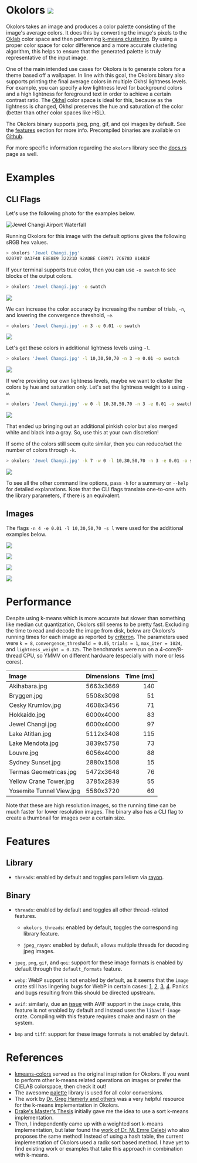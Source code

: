 # Okolors [![](https://badgen.net/crates/v/okolors)](https://crates.io/crates/okolors)

Okolors takes an image and produces a color palette consisting of the image's average colors.
It does this by converting the image's pixels to the [Oklab](https://bottosson.github.io/posts/oklab/) color space
and then performing [k-means clustering](https://en.wikipedia.org/wiki/K-means_clustering).
By using a proper color space for color difference and a more accurate clustering algorithm,
this helps to ensure that the generated palette is truly representative of the input image.

One of the main intended use cases for Okolors is to generate colors for a theme based off a wallpaper.
In line with this goal, the Okolors binary also supports printing the final average colors in multiple Okhsl lightness levels.
For example, you can specify a low lightness level for background colors
and a high lightness for foreground text in order to achieve a certain contrast ratio.
The [Okhsl](https://bottosson.github.io/posts/colorpicker/) color space is ideal for this,
because as the lightness is changed, Okhsl preserves the hue and saturation of the color
(better than other color spaces like HSL).

The Okolors binary supports jpeg, png, gif, and qoi images by default.
See the [features](#features) section for more info.
Precompiled binaries are available on [Github](https://github.com/Ivordir/Okolors/releases).

For more specific information regarding the `okolors` library
see the [docs.rs](https://docs.rs/okolors/latest/okolors/) page as well.

# Examples

## CLI Flags

Let's use the following photo for the examples below.

![Jewel Changi Airport Waterfall](docs/Jewel%20Changi.jpg)

Running Okolors for this image with the default options gives the following sRGB hex values.

```bash
> okolors 'Jewel Changi.jpg'
020707 0A3F48 E8E8E9 32221D 92ADBE CE8971 7C678D 814B3F
```

If your terminal supports true color,
then you can use `-o swatch` to see blocks of the output colors.

```bash
> okolors 'Jewel Changi.jpg' -o swatch
```

![](docs/swatch1.svg)

We can increase the color accuracy by increasing the number of trials, `-n`, and lowering the convergence threshold, `-e`.

```bash
> okolors 'Jewel Changi.jpg' -n 3 -e 0.01 -o swatch
```

![](docs/swatch2.svg)

Let's get these colors in additional lightness levels using `-l`.

```bash
> okolors 'Jewel Changi.jpg' -l 10,30,50,70 -n 3 -e 0.01 -o swatch
```

![](docs/swatch3.svg)

If we're providing our own lightness levels, maybe we want to cluster the colors by hue and saturation only.
Let's set the lightness weight to `0` using `-w`.

```bash
> okolors 'Jewel Changi.jpg' -w 0 -l 10,30,50,70 -n 3 -e 0.01 -o swatch
```

![](docs/swatch4.svg)

That ended up bringing out an additional pinkish color but also merged white and black into a gray.
So, use this at your own discretion!

If some of the colors still seem quite similar, then you can reduce/set the number of colors through `-k`.

```bash
> okolors 'Jewel Changi.jpg' -k 7 -w 0 -l 10,30,50,70 -n 3 -e 0.01 -o swatch
```

![](docs/swatch5.svg)

To see all the other command line options, pass `-h` for a summary or `--help` for detailed explanations.
Note that the CLI flags translate one-to-one with the library parameters, if there is an equivalent.

## Images

The flags `-n 4 -e 0.01 -l 10,30,50,70 -s l` were used for the additional examples below.

![](docs/Lake%20Mendota.jpg)

![](docs/Yellow%20Crane%20Tower.jpg)

![](docs/Louvre.jpg)

![](docs/Cesky%20Krumlov.jpg)

# Performance

Despite using k-means which is more accurate but slower than something like median cut quantization,
Okolors still seems to be pretty fast. Excluding the time to read and decode the image from disk,
below are Okolors's running times for each image as reported by [criteron](https://github.com/bheisler/criterion.rs).
The parameters used were `k = 8`, `convergence_threshold = 0.05`, `trials = 1`, `max_iter = 1024`, and `lightness_weight = 0.325`.
The benchmarks were run on a 4-core/8-thread CPU, so YMMV on different hardware (especially with more or less cores).

| Image                    | Dimensions | Time (ms) |
|:------------------------ |:----------:| ---------:|
| Akihabara.jpg            | 5663x3669  |       140 |
| Bryggen.jpg              | 5508x3098  |        51 |
| Cesky Krumlov.jpg        | 4608x3456  |        71 |
| Hokkaido.jpg             | 6000x4000  |        83 |
| Jewel Changi.jpg         | 6000x4000  |        97 |
| Lake Atitlan.jpg         | 5112x3408  |       115 |
| Lake Mendota.jpg         | 3839x5758  |        73 |
| Louvre.jpg               | 6056x4000  |        88 |
| Sydney Sunset.jpg        | 2880x1508  |        15 |
| Termas Geometricas.jpg   | 5472x3648  |        76 |
| Yellow Crane Tower.jpg   | 3785x2839  |        55 |
| Yosemite Tunnel View.jpg | 5580x3720  |        69 |

Note that these are high resolution images, so the running time can be much faster for lower resolution images.
The binary also has a CLI flag to create a thumbnail for images over a certain size.

# Features

## Library

- `threads`: enabled by default and toggles parallelism via [rayon](https://github.com/rayon-rs/rayon).

## Binary

- `threads`: enabled by default and toggles all other thread-related features.

  - `okolors_threads`: enabled by default, toggles the corresponding library feature.

  - `jpeg_rayon`: enabled by default, allows multiple threads for decoding jpeg images.

- `jpeg`, `png`, `gif`, and `qoi`: support for these image formats is enabled by default through the `default_formats` feature.

- `webp`: WebP support is not enabled by default, as it seems that the `image` crate still has lingering bugs for WebP in certain cases:
[1](https://github.com/image-rs/image/issues/1873),
[2](https://github.com/image-rs/image/issues/1872),
[3](https://github.com/image-rs/image/issues/1712),
[4](https://github.com/image-rs/image/issues/1647).
Panics and bugs resulting from this should be directed upstream.

- `avif`: similarly, due an [issue](https://github.com/image-rs/image/issues/1647) with AVIF support in the `image` crate,
this feature is not enabled by default and instead uses the `libavif-image` crate.
Compiling with this feature requires cmake and nasm on the system.

- `bmp` and `tiff`: support for these image formats is not enabled by default.

# References

- [kmeans-colors](https://github.com/okaneco/kmeans-colors/) served as the original inspiration for Okolors.
  If you want to perform other k-means related operations on images or prefer the CIELAB colorspace, then check it out!
- The awesome [palette](https://github.com/Ogeon/palette) library is used for all color conversions.
- The work by [Dr. Greg Hamerly and others](https://cs.baylor.edu/~hamerly/software/kmeans)
  was a very helpful resource for the k-means implementation in Okolors.
- [Drake's Master's Thesis](https://baylor-ir.tdl.org/bitstream/handle/2104/8826/jonathan_drake_masters.pdf?sequence=1)
  initially gave me the idea to use a sort k-means implementation.
- Then, I independently came up with a weighted sort k-means implementation,
  but later found the [work of Dr. M. Emre Celebi](https://arxiv.org/pdf/1011.0093.pdf)
  who also proposes the same method! Instead of using a hash table,
  the current implementation of Okolors used a radix sort based method.
  I have yet to find existing work or examples that take this approach in combination with k-means.

